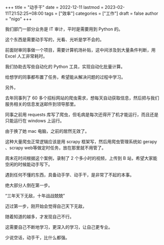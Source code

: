 +++
title = "动手干"
date = 2022-12-11
lastmod = 2023-02-11T21:52:25+08:00
tags = ["效率"]
categories = ["工作"]
draft = false
author = "nigo"
+++

我们部门一部分业务是 IT 审计，平时是需要用到 Python 的。

这个东西是需要动手写的，光看、光听是学不会的。

前面财审同事做一个项目，需要计算机场补贴，这中间涉及到大量条件判断，用 Excel 人工非常耗时。

我们协助去写些自动化的 Python 工具，实现自动化批量计算。

给想学的同事都布置了任务，希望能从解决问题的过程中学习。

另外，

去年同事列了 60 多个招标网站的爬虫需求，想每天自动获取信息，然后把与我们服务相关的信息发送邮件到领导那里。

同事之前用 requests 库写了爬虫，但毛病是每次还得开了机才能运行，而且还是只能运行在 windows 上运行。

由于换了她 mac 电脑，之前的居然无效了。

这种大量爬虫正常逻辑应该是用 scrapy 框架写，然后用爬虫管理系统如 gerapy 、scrapy web等做定时任务，放在那里就不用管了。

周末花时间根据这个案例，录制了 2 个多小时的视频，上传到 B 站，希望大家能空闲的时候能动手写下。

遇到任何不懂的东西，具备动手学、动手干，是非常了不起的本事。

绝大部分人倒在第一步。

“三年天下无敌，十年战战兢兢”

迈过第一步，刚开始会觉得自己天下无敌，

随着知道的越多，才发现自己不行。

这需要自己不断地学习，更深入的学习，让自己更专业。

少说空话，动手干，比什么都强。
